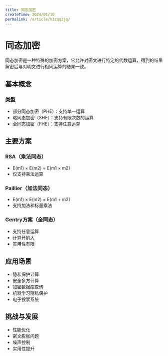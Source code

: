 ```yaml
---
title: 同态加密
createTime: 2024/01/10
permalink: /article/h3zqqzjq/
---
```


# 同态加密

同态加密是一种特殊的加密方案，它允许对密文进行特定的代数运算，得到的结果解密后与对明文进行相同运算的结果一致。

## 基本概念

### 类型
- 部分同态加密（PHE）：支持单一运算
- 略同态加密（SHE）：支持有限次数的运算
- 全同态加密（FHE）：支持任意运算

## 主要方案

### RSA（乘法同态）
- E(m1) × E(m2) = E(m1 × m2)
- 仅支持乘法运算

### Paillier（加法同态）
- E(m1) × E(m2) = E(m1 + m2)
- 支持加法和标量乘法

### Gentry方案（全同态）
- 支持任意运算
- 计算开销大
- 实用性有限

## 应用场景

- 隐私保护计算
- 安全多方计算
- 加密数据库查询
- 机器学习隐私保护
- 电子投票系统

## 挑战与发展

- 性能优化
- 密文膨胀问题
- 噪声控制
- 实用性提升